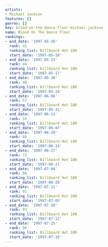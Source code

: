 ```yaml
---
artists:
- Michael Jackson
features: []
genres: []
key: blood-on-the-dance-floor-michael-jackson
name: Blood On The Dance Floor
rankings:
- end_date: '1997-05-16'
  rank: 42
  ranking_list: Billboard Hot 100
  start_date: '1997-05-10'
- end_date: '1997-05-23'
  rank: 44
  ranking_list: Billboard Hot 100
  start_date: '1997-05-17'
- end_date: '1997-05-30'
  rank: 48
  ranking_list: Billboard Hot 100
  start_date: '1997-05-24'
- end_date: '1997-06-06'
  rank: 57
  ranking_list: Billboard Hot 100
  start_date: '1997-05-31'
- end_date: '1997-06-13'
  rank: 59
  ranking_list: Billboard Hot 100
  start_date: '1997-06-07'
- end_date: '1997-06-20'
  rank: 68
  ranking_list: Billboard Hot 100
  start_date: '1997-06-14'
- end_date: '1997-06-27'
  rank: 72
  ranking_list: Billboard Hot 100
  start_date: '1997-06-21'
- end_date: '1997-07-04'
  rank: 86
  ranking_list: Billboard Hot 100
  start_date: '1997-06-28'
- end_date: '1997-07-11'
  rank: 91
  ranking_list: Billboard Hot 100
  start_date: '1997-07-05'
- end_date: '1997-07-18'
  rank: 93
  ranking_list: Billboard Hot 100
  start_date: '1997-07-12'
- end_date: '1997-07-25'
  rank: 96
  ranking_list: Billboard Hot 100
  start_date: '1997-07-19'
---
```


